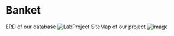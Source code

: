 # Banket
ERD of our database
![LabProject](https://user-images.githubusercontent.com/68772954/122665510-78c8f680-d1c9-11eb-846a-57f7a20a19f7.png)
SiteMap of our project
![image](https://user-images.githubusercontent.com/68772954/122745718-19dbae00-d2ab-11eb-9b21-14d7e0609a06.png)

